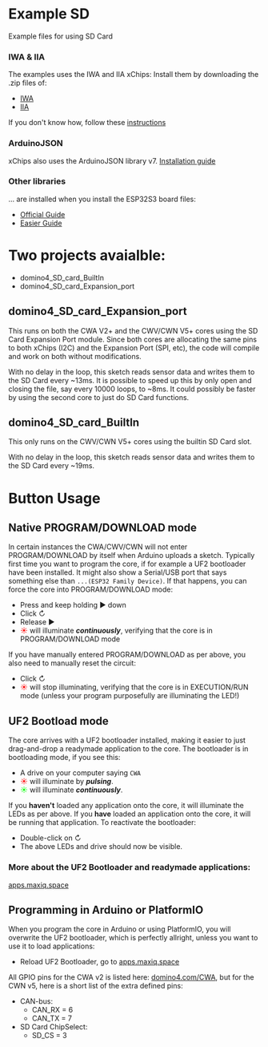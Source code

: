 # Example SD
Example files for using SD Card

### IWA & IIA
The examples uses the IWA and IIA xChips:
Install them by downloading the .zip files of:
- [IWA](https://github.com/domino4com/IWA)
- [IIA](https://github.com/domino4com/IIA)

If you don't know how, follow these [instructions](https://docs.arduino.cc/software/ide-v1/tutorials/installing-libraries/)

### ArduinoJSON
xChips also uses the ArduinoJSON library v7. [Installation guide](https://arduinojson.org/v7/how-to/install-arduinojson/)

### Other libraries
... are installed when you install the ESP32S3 board files: 
- [Official Guide](https://docs.espressif.com/projects/arduino-esp32/en/latest/installing.html)
- [Easier Guide](https://randomnerdtutorials.com/installing-the-esp32-board-in-arduino-ide-windows-instructions/)

# Two projects avaialble:
- domino4_SD_card_BuiltIn
- domino4_SD_card_Expansion_port

## domino4_SD_card_Expansion_port
This runs on both the CWA V2+ and the CWV/CWN V5+ cores using the SD Card Expansion Port module. Since both cores are allocating the same pins to both xChips (I2C) and the Expansion Port (SPI, etc), the code will compile and work on both without modifications.

With no delay in the loop, this sketch reads sensor data and writes them to the SD Card every ~13ms.
It is possible to speed up this by only open and closing the file, say every 10000 loops, to ~8ms.
It could possibly be faster by using the second core to just do SD Card functions.

## domino4_SD_card_BuiltIn
This only runs on the CWV/CWN V5+ cores using the builtin SD Card slot.

With no delay in the loop, this sketch reads sensor data and writes them to the SD Card every ~19ms.

# Button Usage

## Native PROGRAM/DOWNLOAD mode
In certain instances the CWA/CWV/CWN will not enter PROGRAM/DOWNLOAD by itself when Arduino uploads a sketch. Typically first time you want to program the core, if for example a UF2 bootloader have been installed. It might also show a Serial/USB port that says something else than `...(ESP32 Family Device)`. If that happens, you can force the core into PROGRAM/DOWNLOAD mode:
- Press and keep holding &#x25B6; down
- Click &#x21BB;
- Release &#x25B6;
- <font color="#f00">&#x2600;</font> will illuminate **_continuously_**, verifying that the core is in PROGRAM/DOWNLOAD mode

If you have manually entered PROGRAM/DOWNLOAD as per above, you also need to manually reset the circuit:
- Click &#x21BB;
- <font color="#f00">&#x2600;</font> will stop illuminating, verifying that the core is in EXECUTION/RUN mode (unless your program purposefully are illuminating the LED!)

## UF2 Bootload mode
The core arrives with a UF2 bootloader installed, making it easier to just drag-and-drop a readymade application to the core.
The bootloader is in bootloading mode, if you see this:
- A drive on your computer saying `CWA`
- <font color="#f00">&#x2600;</font> will illuminate by **_pulsing_**.
- <font color="#0f0">&#x2600;</font> will illuminate **_continuously_**.

If you **haven't** loaded any application onto the core, it will illuminate the LEDs as per above. If you **have** loaded an application onto the core, it will be running that application.
To reactivate the bootloader:
- Double-click on &#x21BB;
- The above LEDs and drive should now be visible.

### More about the UF2 Bootloader and readymade applications: 
[apps.maxiq.space](https://apps.maxiq.space/)

## Programming in Arduino or PlatformIO
When you program the core in Arduino or using PlatformIO, you will overwrite the UF2 bootloader, which is perfectly allright, unless you want to use it to load applications:
- Reload UF2 Bootloader, go to [apps.maxiq.space](https://apps.maxiq.space/)

All GPIO pins for the CWA v2 is listed here: [domino4.com/CWA](domino4.com/CWA), but for the CWN v5, here is a short list of the extra defined pins:
- CAN-bus:
  - CAN_RX = 6
  - CAN_TX = 7
- SD Card ChipSelect:
  - SD_CS = 3


